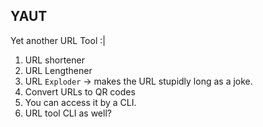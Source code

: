 ## YAUT
Yet another URL Tool :|

1. URL shortener
2. URL Lengthener
3. URL `Exploder` -> makes the URL stupidly long as a joke.
4. Convert URLs to QR codes
5. You can access it by a CLI.
6. URL tool CLI as well?




